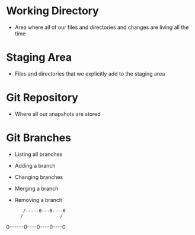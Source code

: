 # Working Directory
- Area where all of our files and directories and changes are living all the time

# Staging Area
- Files and directories that we explicitly add to the staging area

# Git Repository
- Where all our snapshots are stored

# Git Branches

- Listing all branches

- Adding a branch 

- Changing branches

- Merging a branch

- Removing a branch


         /-----0---0----0
        /              /
0------0----0----0----0
